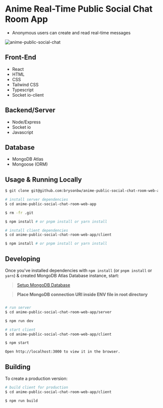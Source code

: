 # Anime Real-Time Public Social Chat Room App
- Anonymous users can create and read real-time messages

![anime-public-social-chat](https://res.cloudinary.com/ddlhtsgmp/image/upload/v1657432748/anime-social-chat_fe73rk.png)

## Front-End
- React
- HTML
- CSS
- Tailwind CSS
- Typescript
- Socket io-client

## Backend/Server
- Node/Express
- Socket io
- Javascript

## Database
- MongoDB Atlas
- Mongoose (ORM)

## Usage & Running Locally 

```bash
$ git clone git@github.com:brysonbw/anime-public-social-chat-room-web-app.git

# install server dependencies
$ cd anime-public-social-chat-room-web-app

$ rm -fr .git

$ npm install # or pnpm install or yarn install

# install client dependencies
$ cd anime-public-social-chat-room-web-app/client

$ npm install # or pnpm install or yarn install

```

## Developing

Once you've installed dependencies with `npm install` (or `pnpm install` or `yarn`) & created MongoDB Atlas Database instance, start:

> [Setup MongoDB Database](https://developer.mozilla.org/en-US/docs/Learn/Server-side/Express_Nodejs/mongoose#setting_up_the_mongodb_database) 

> <strong>Place MongoDB connection URI inside ENV file in root directory</strong>


```bash

# run server
$ cd anime-public-social-chat-room-web-app/server

$ npm run dev

# start client
$ cd anime-public-social-chat-room-web-app/client

$ npm start

Open http://localhost:3000 to view it in the browser.
```

## Building

To create a production version:

```bash
# build client for production
$ cd anime-public-social-chat-room-web-app/client

$ npm run build
```
